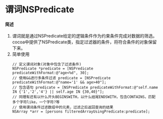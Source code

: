 # 谓词NSPredicate


#### 简述
1. 谓词就是通过NSPredicate给定的逻辑条件作为约束条件完成对数据的筛选。cocoa中提供了NSPredicate类，指定过滤器的条件，将符合条件的对象保留下来。
2. 简单使用
	```
	// 定义谓词对象(对象中包含了过滤条件)
	NSPredicate *predicate = [NSPredicate predicateWithFormat:@"age<%d", 30];
	// 使用&&进行多条件过滤 predicate = [NSPredicate predicateWithFormat:@"name='1' && age>40"];
	// 包含语句 predicate = [NSPredicate predicateWithFormat:@"self.name IN {'1','2','4'} || self.age IN {30,40}"];
	// 同理有还有以什么开头BEGINSWITH，以什么结尾ENDSWITH，包含CONTAINS，匹配多个字符like，一个字符?等
	// 使用谓词条件过滤数组中的元素，过滤之后返回查询的结果
	NSArray *arr = [persons filteredArrayUsingPredicate:predicate];
	
	```




